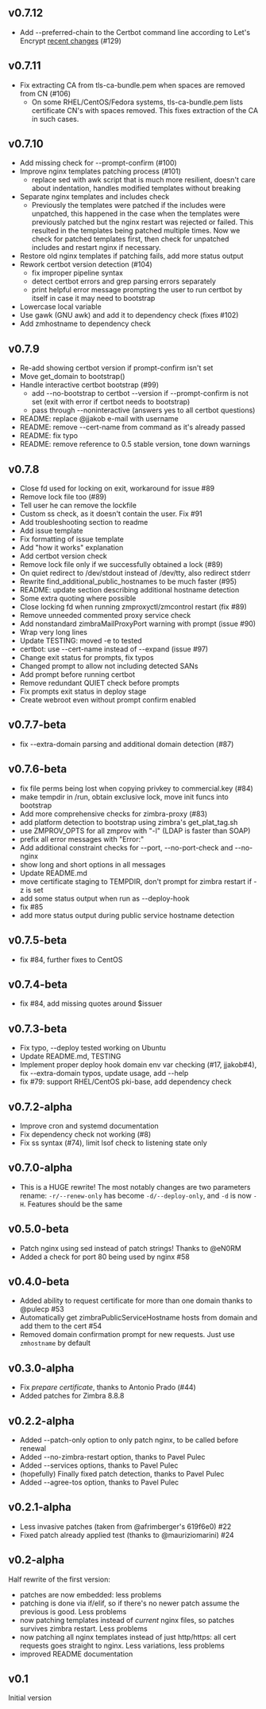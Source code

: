 ## v0.7.12

* Add --preferred-chain to the Certbot command line according to Let's Encrypt
  [recent changes][1] (#129)

[1]: https://community.letsencrypt.org/t/openssl-client-compatibility-changes-for-let-s-encrypt-certificates/143816

## v0.7.11

* Fix extracting CA from tls-ca-bundle.pem when spaces are removed from CN (#106)
    - On some RHEL/CentOS/Fedora systems, tls-ca-bundle.pem lists certificate CN's
      with spaces removed. This fixes extraction of the CA in such cases.

## v0.7.10

* Add missing check for --prompt-confirm (#100)
* Improve nginx templates patching process (#101)
    - replace sed with awk script that is much more resilient,
      doesn't care about indentation, handles modified templates
      without breaking
* Separate nginx templates and includes check
    - Previously the templates were patched if the includes were unpatched,
      this happened in the case when the templates were previously patched but
      the nginx restart was rejected or failed. This resulted in the templates
      being patched multiple times.
      Now we check for patched templates first, then check for unpatched includes
      and restart nginx if necessary.
* Restore old nginx templates if patching fails, add more status output
* Rework certbot version detection (#104)
    - fix improper pipeline syntax
    - detect certbot errors and grep parsing errors separately
    - print helpful error message prompting the user to run certbot by itself
      in case it may need to bootstrap
* Lowercase local variable
* Use gawk (GNU awk) and add it to dependency check (fixes #102)
* Add zmhostname to dependency check

## v0.7.9

* Re-add showing certbot version if prompt-confirm isn't set
* Move get_domain to bootstrap()
* Handle interactive certbot bootstrap (#99)
  - add --no-bootstrap to certbot --version if --prompt-confirm is not set
      (exit with error if certbot needs to bootstrap)
  - pass through --noninteractive (answers yes to all certbot questions)
* README: replace @jjakob e-mail with username
* README: remove --cert-name from command as it's already passed
* README: fix typo
* README: remove reference to 0.5 stable version, tone down warnings

## v0.7.8

* Close fd used for locking on exit, workaround for issue #89
* Remove lock file too (#89)
* Tell user he can remove the lockfile
* Custom ss check, as it doesn't contain the user. Fix #91
* Add troubleshooting section to readme
* Add issue template
* Fix formatting of issue template
* Add "how it works" explanation
* Add certbot version check
* Remove lock file only if we successfully obtained a lock (#89)
* On quiet redirect to /dev/stdout instead of /dev/tty, also redirect stderr
* Rewrite find_additional_public_hostnames to be much faster (#95)
* README: update section describing additional hostname detection
* Some extra quoting where possible
* Close locking fd when running zmproxyctl/zmcontrol restart (fix #89)
* Remove unneeded commented proxy service check
* Add nonstandard zimbraMailProxyPort warning with prompt (issue #90)
* Wrap very long lines
* Update TESTING: moved -e to tested
* certbot: use --cert-name instead of --expand (issue #97)
* Change exit status for prompts, fix typos
* Changed prompt to allow not including detected SANs
* Add prompt before running certbot
* Remove redundant QUIET check before prompts
* Fix prompts exit status in deploy stage
* Create webroot even without prompt confirm enabled

## v0.7.7-beta

* fix --extra-domain parsing and additional domain detection (#87)

## v0.7.6-beta

* fix file perms being lost when copying privkey to commercial.key (#84)
* make tempdir in /run, obtain exclusive lock, move init funcs into bootstrap
* Add more comprehensive checks for zimbra-proxy (#83)
* add platform detection to bootstrap using zimbra's get_plat_tag.sh
* use ZMPROV_OPTS for all zmprov with "-l" (LDAP is faster than SOAP)
* prefix all error messages with "Error:"
* Add additional constraint checks for --port, --no-port-check and --no-nginx
* show long and short options in all messages
* Update README.md
* move certificate staging to TEMPDIR, don't prompt for zimbra restart if -z is set
* add some status output when run as --deploy-hook
* fix #85
* add more status output during public service hostname detection

## v0.7.5-beta

* fix #84, further fixes to CentOS

## v0.7.4-beta

* fix #84, add missing quotes around $issuer

## v0.7.3-beta

* Fix typo, --deploy tested working on Ubuntu
* Update README.md, TESTING
* Implement proper deploy hook domain env var checking (#17, jjakob#4), fix --extra-domain typos, update usage, add --help
* fix #79: support RHEL/CentOS pki-base, add dependency check

## v0.7.2-alpha

* Improve cron and systemd documentation
* Fix dependency check not working (#8)
* Fix ss syntax (#74), limit lsof check to listening state only

## v0.7.0-alpha

* This is a HUGE rewrite! The most notably changes are two parameters rename: `-r/--renew-only` has become `-d/--deploy-only`, 
and `-d` is now `-H`. Features should be the same

## v0.5.0-beta

* Patch nginx using sed instead of patch strings! Thanks to @eN0RM
* Added a check for port 80 being used by nginx #58

## v0.4.0-beta

* Added ability to request certificate for more than one domain thanks to @pulecp #53 
* Automatically get zimbraPublicServiceHostname hosts from domain and add them to the cert #54
* Removed domain confirmation prompt for new requests. Just use `zmhostname` by default

## v0.3.0-alpha

* Fix *prepare certificate*, thanks to Antonio Prado (#44)
* Added patches for Zimbra 8.8.8

## v0.2.2-alpha

* Added --patch-only option to only patch nginx, to be called before renewal
* Added --no-zimbra-restart option, thanks to Pavel Pulec
* Added --services options, thanks to Pavel Pulec
* (hopefully) Finally fixed patch detection, thanks to Pavel Pulec
* Added --agree-tos option, thanks to Pavel Pulec

## v0.2.1-alpha

* Less invasive patches (taken from @afrimberger's 619f6e0) #22
* Fixed patch already applied test (thanks to @mauriziomarini) #24 

## v0.2-alpha

Half rewrite of the first version:
* patches are now embedded: less problems
* patching is done via if/elif, so if there's no newer patch assume the previous is good. Less problems
* now patching templates instead of *current* nginx files, so patches survives zimbra restart. Less problems
* now patching all nginx templates instead of just http/https: all cert requests goes straight to nginx. Less variations, less problems
* improved README documentation

## v0.1

Initial version

